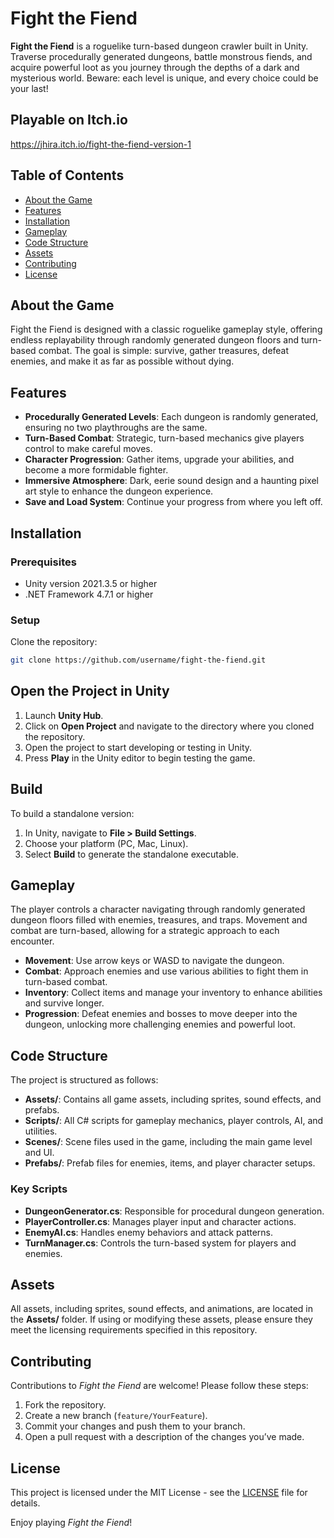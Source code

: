 # Fight the Fiend

**Fight the Fiend** is a roguelike turn-based dungeon crawler built in Unity. Traverse procedurally generated dungeons, battle monstrous fiends, and acquire powerful loot as you journey through the depths of a dark and mysterious world. Beware: each level is unique, and every choice could be your last!

## Playable on Itch.io
https://jhira.itch.io/fight-the-fiend-version-1

## Table of Contents
- [About the Game](#about-the-game)
- [Features](#features)
- [Installation](#installation)
- [Gameplay](#gameplay)
- [Code Structure](#code-structure)
- [Assets](#assets)
- [Contributing](#contributing)
- [License](#license)

## About the Game
Fight the Fiend is designed with a classic roguelike gameplay style, offering endless replayability through randomly generated dungeon floors and turn-based combat. The goal is simple: survive, gather treasures, defeat enemies, and make it as far as possible without dying.

## Features
- **Procedurally Generated Levels**: Each dungeon is randomly generated, ensuring no two playthroughs are the same.
- **Turn-Based Combat**: Strategic, turn-based mechanics give players control to make careful moves.
- **Character Progression**: Gather items, upgrade your abilities, and become a more formidable fighter.
- **Immersive Atmosphere**: Dark, eerie sound design and a haunting pixel art style to enhance the dungeon experience.
- **Save and Load System**: Continue your progress from where you left off.

## Installation

### Prerequisites
- Unity version 2021.3.5 or higher
- .NET Framework 4.7.1 or higher

### Setup
Clone the repository:

```bash
git clone https://github.com/username/fight-the-fiend.git
```
## Open the Project in Unity

1. Launch **Unity Hub**.
2. Click on **Open Project** and navigate to the directory where you cloned the repository.
3. Open the project to start developing or testing in Unity.
4. Press **Play** in the Unity editor to begin testing the game.

## Build

To build a standalone version:

1. In Unity, navigate to **File > Build Settings**.
2. Choose your platform (PC, Mac, Linux).
3. Select **Build** to generate the standalone executable.

## Gameplay

The player controls a character navigating through randomly generated dungeon floors filled with enemies, treasures, and traps. Movement and combat are turn-based, allowing for a strategic approach to each encounter.

- **Movement**: Use arrow keys or WASD to navigate the dungeon.
- **Combat**: Approach enemies and use various abilities to fight them in turn-based combat.
- **Inventory**: Collect items and manage your inventory to enhance abilities and survive longer.
- **Progression**: Defeat enemies and bosses to move deeper into the dungeon, unlocking more challenging enemies and powerful loot.

## Code Structure

The project is structured as follows:

- **Assets/**: Contains all game assets, including sprites, sound effects, and prefabs.
- **Scripts/**: All C# scripts for gameplay mechanics, player controls, AI, and utilities.
- **Scenes/**: Scene files used in the game, including the main game level and UI.
- **Prefabs/**: Prefab files for enemies, items, and player character setups.

### Key Scripts

- **DungeonGenerator.cs**: Responsible for procedural dungeon generation.
- **PlayerController.cs**: Manages player input and character actions.
- **EnemyAI.cs**: Handles enemy behaviors and attack patterns.
- **TurnManager.cs**: Controls the turn-based system for players and enemies.

## Assets

All assets, including sprites, sound effects, and animations, are located in the **Assets/** folder. If using or modifying these assets, please ensure they meet the licensing requirements specified in this repository.

## Contributing

Contributions to *Fight the Fiend* are welcome! Please follow these steps:

1. Fork the repository.
2. Create a new branch (`feature/YourFeature`).
3. Commit your changes and push them to your branch.
4. Open a pull request with a description of the changes you’ve made.

## License

This project is licensed under the MIT License - see the [LICENSE](LICENSE) file for details.

Enjoy playing *Fight the Fiend*!
